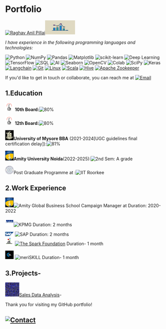 # Portfolio

[![Raghav Anil Pillai](https://img.shields.io/badge/Raghav%20Anil%20Pillai-000?style=for-the-badge&logo=github&logoWidth=69&logoHeight=69)](https://github.com/RaghavAP369)<img src="https://github.com/RaghavAP369/Images/blob/main/Graph%20that%20loops.gif" width="96" height="45" >


*I have experience in the following programming languages and technologies:*

![Python](https://img.shields.io/badge/Python-3776AB?style=for-the-badge&logo=python&logoColor=white)
![NumPy](https://img.shields.io/badge/NumPy-013243?style=for-the-badge&logo=numpy&logoColor=white)
![Pandas](https://img.shields.io/badge/Pandas-150458?style=for-the-badge&logo=pandas&logoColor=white)
![Matplotlib](https://img.shields.io/badge/Matplotlib-3776AB?style=for-the-badge&logo=python&logoColor=white)
![scikit-learn](https://img.shields.io/badge/scikit--learn-F7931E?style=for-the-badge&logo=scikit-learn)
![Deep Learning](https://img.shields.io/badge/Deep%20Learning-FF6F61?style=for-the-badge)
![TensorFlow](https://img.shields.io/badge/TensorFlow-FF6F61?style=for-the-badge&logo=tensorflow&logoColor=white)
![SQL](https://img.shields.io/badge/SQL-004A9E?style=for-the-badge&logo=sql&logoColor=white)
![AI](https://img.shields.io/badge/AI-FF6F61?style=for-the-badge)
![Seaborn](https://img.shields.io/badge/Seaborn-388E3C?style=for-the-badge)
![OpenCV](https://img.shields.io/badge/OpenCV-5C3EE8?style=for-the-badge)
![Colab](https://img.shields.io/badge/Colab-F9AB00?style=for-the-badge&logo=google-colab&logoColor=white)
![SciPy](https://img.shields.io/badge/SciPy-8CA9D0?style=for-the-badge)
![Keras](https://img.shields.io/badge/Keras-D00000?style=for-the-badge)
[![Langchain](https://img.shields.io/badge/Langchain-<COLOR>?style=for-the-badge)](https://your-langchain-website-url-here)
[![Git](https://img.shields.io/badge/Git-F05032?style=for-the-badge)](https://git-scm.com/)
[![Linux](https://img.shields.io/badge/Linux-000000?style=for-the-badge)](https://www.linux.org/)
[![Scala](https://img.shields.io/badge/Scala-DC322F?style=for-the-badge)](https://www.scala-lang.org/)
[![Hive](https://img.shields.io/badge/Apache%20Hive-FDEE21?style=for-the-badge)](https://hive.apache.org/)
[![Apache Zookeeper](https://img.shields.io/badge/Apache%20Zookeeper-2186E4?style=for-the-badge)](https://zookeeper.apache.org/)


If you'd like to get in touch or collaborate, you can reach me at [![Email](https://img.shields.io/badge/Email-raghavanilpillai%40gmail.com-blue.svg)](mailto:raghavanilpillai@gmail.com)


## 1.Education
<img src="https://github.com/RaghavAP369/Images/raw/main/saraswathi%20vidyanik.png" alt="Your Logo" width="27">  **10th Board:**![80%](https://img.shields.io/badge/80%25-4287f5?style=for-the-badge)

<img src="https://github.com/RaghavAP369/Images/raw/main/saraswathi%20vidyanik.png" alt="Saraswathi Vidyanikethan" width="27">  **12th Board:**![80%](https://img.shields.io/badge/80%25-4287f5?style=for-the-badge)

<img src="https://github.com/RaghavAP369/Images/raw/main/UoM.png" alt="UoM Logo" width="27">**University of Mysore BBA** (2021-2024[UGC guidelines final certification delay]):![81%](https://img.shields.io/badge/81%25-4287f5?style=for-the-badge)

<img src="https://github.com/RaghavAP369/Images/raw/main/Amity%20university%20.jpeg" alt="Amity University Logo" width="27">**Amity University Noida**(2022-2025):![ 2nd Sem: A grade](https://img.shields.io/badge/A%20grade-4287f5?style=for-the-badge)

<img src="https://github.com/RaghavAP369/Images/raw/main/IIT%20ROORKEE%201.png" alt="IIT Roorkee Logo" width="27">Post Graduate Programme at :![IIT Roorkee](https://img.shields.io/badge/IIT%20Roorkee-FF6F61?style=for-the-badge)

## 2.Work Experience

<a href="https://www.amity.edu/"><img src="https://github.com/RaghavAP369/Images/raw/main/Amity%20university%20.jpeg" alt="Amity University Logo" width="27"></a>![Amity Global Business School](https://img.shields.io/badge/Amity%20Global%20Business%20School-9ED0E6?style=for-the-badge)
Campaign Manager at Duration: 2020-2022

<img src="https://github.com/RaghavAP369/Images/blob/main/KPMG1.png" alt="KPMG LOGO" width="27">![KPMG](https://img.shields.io/badge/KPMG-9ED0E6?style=for-the-badge) Duration: 2 months
     
<img src="https://github.com/RaghavAP369/Images/raw/main/SAP.png" alt="SAP Logo" width="27"> ![SAP](https://img.shields.io/badge/SAP-9ED0E6?style=for-the-badge)
 Duration: 2 months  
<img src="https://github.com/RaghavAP369/Images/blob/main/TSF1.jpg" alt="TSF Logo" width="27"> [![The Spark Foundation](https://img.shields.io/badge/The%20Spark%20Foundation-9ED0E6?style=for-the-badge)](https://www.thesparkfoundation.com/)  Duration- 1 month 

<img src="https://github.com/RaghavAP369/Images/raw/main/meriSKILL.png" alt="meriSKILL Logo" width="27">  ![meriSKILL](https://img.shields.io/badge/meriSKILL-9ED0E6?style=for-the-badge) Duration- 1 month

## 3.Projects-  
<img src="https://github.com/RaghavAP369/Images/blob/main/trippy%20illusion.gif" width="45">[Sales Data Analysis](https://github.com/RaghavAP369/Sales-Data-analysis)-


Thank you for visiting my GitHub portfolio!
## [![Contact](https://img.shields.io/badge/Contact-Me-blue.svg)](mailto:raghavanilpillai@gmail.com)

